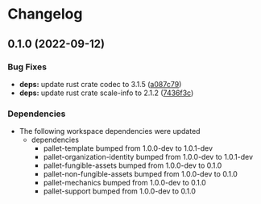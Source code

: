 # Changelog

## 0.1.0 (2022-09-12)


### Bug Fixes

* **deps:** update rust crate codec to 3.1.5 ([a087c79](https://github.com/finalbiome/finalbiome-node/commit/a087c7987e8a85a27c87721fe9d231d990bf828b))
* **deps:** update rust crate scale-info to 2.1.2 ([7436f3c](https://github.com/finalbiome/finalbiome-node/commit/7436f3cb148d0abdc2af353accc43a13a6d7aeab))


### Dependencies

* The following workspace dependencies were updated
  * dependencies
    * pallet-template bumped from 1.0.0-dev to 1.0.1-dev
    * pallet-organization-identity bumped from 1.0.0-dev to 1.0.1-dev
    * pallet-fungible-assets bumped from 1.0.0-dev to 0.1.0
    * pallet-non-fungible-assets bumped from 1.0.0-dev to 0.1.0
    * pallet-mechanics bumped from 1.0.0-dev to 0.1.0
    * pallet-support bumped from 1.0.0-dev to 0.1.0
